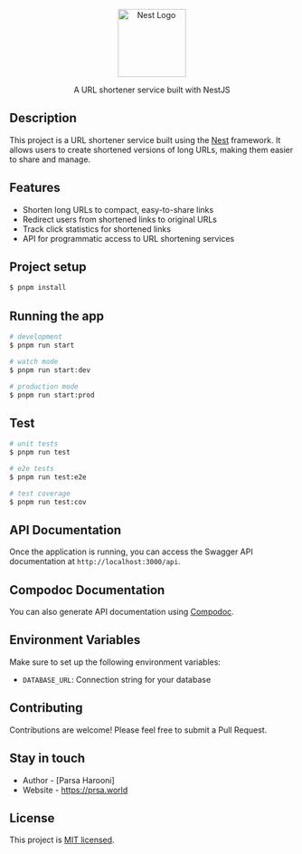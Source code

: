 <p align="center">
  <a href="http://nestjs.com/" target="blank"><img src="https://nestjs.com/img/logo-small.svg" width="120" alt="Nest Logo" /></a>
</p>

<p align="center">A URL shortener service built with NestJS</p>

## Description

This project is a URL shortener service built using the [Nest](https://github.com/nestjs/nest) framework. It allows users to create shortened versions of long URLs, making them easier to share and manage.

## Features

- Shorten long URLs to compact, easy-to-share links
- Redirect users from shortened links to original URLs
- Track click statistics for shortened links
- API for programmatic access to URL shortening services

## Project setup

```bash
$ pnpm install
```

## Running the app

```bash
# development
$ pnpm run start

# watch mode
$ pnpm run start:dev

# production mode
$ pnpm run start:prod
```

## Test

```bash
# unit tests
$ pnpm run test

# e2e tests
$ pnpm run test:e2e

# test coverage
$ pnpm run test:cov
```

## API Documentation

Once the application is running, you can access the Swagger API documentation at `http://localhost:3000/api`.

## Compodoc Documentation

You can also generate API documentation using [Compodoc](https://compodoc.app/).

## Environment Variables

Make sure to set up the following environment variables:

- `DATABASE_URL`: Connection string for your database

## Contributing

Contributions are welcome! Please feel free to submit a Pull Request.

## Stay in touch

- Author - [Parsa Harooni]
- Website - https://prsa.world

## License

This project is [MIT licensed](LICENSE).
